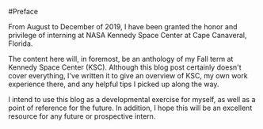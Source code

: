 #Preface

From August to December of 2019, I have been granted the honor and privilege of interning at NASA Kennedy Space Center at Cape Canaveral, Florida. 

The content here will, in foremost, be an anthology of my Fall term at Kennedy Space Center (KSC).  Although this blog post certainly doesn't cover everything, I've written it to give an overview of KSC, my own work experience there, and any helpful tips I picked up along the way.  

I intend to use this blog as a developmental exercise for myself, as well as a point of reference for the future.  In addition, I hope this will be an excellent resource for any future or prospective intern.

